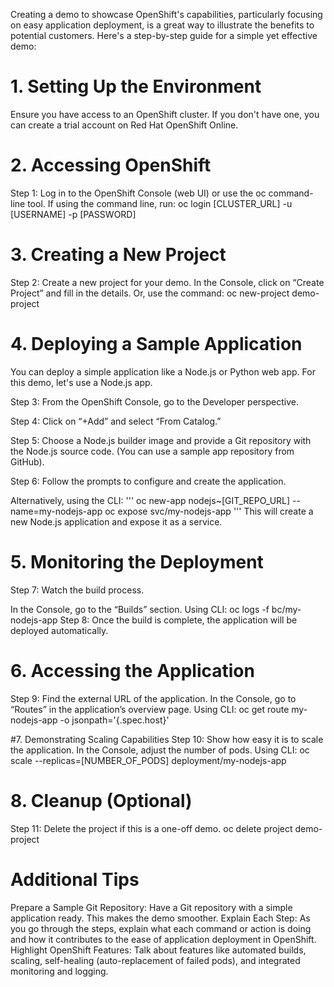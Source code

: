 Creating a demo to showcase OpenShift's capabilities, particularly focusing on easy application deployment, is a great way to illustrate the benefits to potential customers. Here's a step-by-step guide for a simple yet effective demo:

# 1. Setting Up the Environment
Ensure you have access to an OpenShift cluster. If you don't have one, you can create a trial account on Red Hat OpenShift Online.

# 2. Accessing OpenShift
Step 1: Log in to the OpenShift Console (web UI) or use the oc command-line tool.
If using the command line, run: oc login [CLUSTER_URL] -u [USERNAME] -p [PASSWORD]

# 3. Creating a New Project
Step 2: Create a new project for your demo.
In the Console, click on “Create Project” and fill in the details.
Or, use the command: oc new-project demo-project

# 4. Deploying a Sample Application
You can deploy a simple application like a Node.js or Python web app. For this demo, let's use a Node.js app.

Step 3: From the OpenShift Console, go to the Developer perspective.

Step 4: Click on “+Add” and select “From Catalog.”

Step 5: Choose a Node.js builder image and provide a Git repository with the Node.js source code. (You can use a sample app repository from GitHub).

Step 6: Follow the prompts to configure and create the application.

Alternatively, using the CLI:
'''
oc new-app nodejs~[GIT_REPO_URL] --name=my-nodejs-app
oc expose svc/my-nodejs-app
'''
This will create a new Node.js application and expose it as a service.

# 5. Monitoring the Deployment
Step 7: Watch the build process.

In the Console, go to the “Builds” section.
Using CLI: oc logs -f bc/my-nodejs-app
Step 8: Once the build is complete, the application will be deployed automatically.

# 6. Accessing the Application
Step 9: Find the external URL of the application.
In the Console, go to “Routes” in the application’s overview page.
Using CLI: oc get route my-nodejs-app -o jsonpath='{.spec.host}'

#7. Demonstrating Scaling Capabilities
Step 10: Show how easy it is to scale the application.
In the Console, adjust the number of pods.
Using CLI: oc scale --replicas=[NUMBER_OF_PODS] deployment/my-nodejs-app

# 8. Cleanup (Optional)
Step 11: Delete the project if this is a one-off demo.
oc delete project demo-project

# Additional Tips
Prepare a Sample Git Repository: Have a Git repository with a simple application ready. This makes the demo smoother.
Explain Each Step: As you go through the steps, explain what each command or action is doing and how it contributes to the ease of application deployment in OpenShift.
Highlight OpenShift Features: Talk about features like automated builds, scaling, self-healing (auto-replacement of failed pods), and integrated monitoring and logging.
